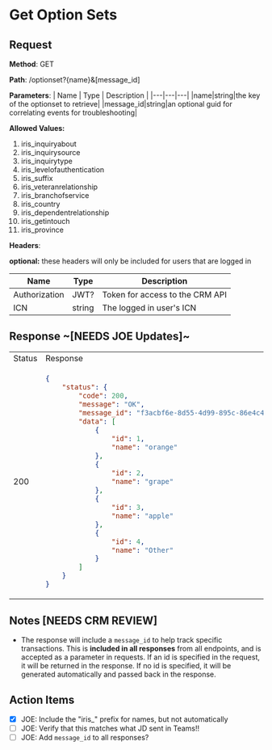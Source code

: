 # Get Option Sets

## Request

**Method**: GET

**Path**: /optionset?{name}&[message_id]

**Parameters**:
| Name | Type | Description |
|---|---|---|
|name|string|the key of the  optionset to retrieve|
|message_id|string|an optional guid for correlating events for troubleshooting|

**Allowed Values:**

1. iris_inquiryabout
2. iris_inquirysource
3. iris_inquirytype
4. iris_levelofauthentication
5. iris_suffix
6. iris_veteranrelationship
7. iris_branchofservice
8. iris_country
9. iris_dependentrelationship
10. iris_getintouch
11. iris_province

**Headers**:

**optional:** these headers will only be included for users that are logged in

| Name | Type | Description |
|---|---|---|
|Authorization|JWT?|Token for access to the CRM API|
|ICN|string|The logged in user's ICN|

## Response ~[NEEDS JOE Updates]~

<table>
<tr>
<td> Status </td> <td> Response </td>
</tr>
<tr>
<td> 200 </td>
<td>

```json
{ 
    "status": { 
        "code": 200, 
        "message": "OK",
        "message_id": "f3acbf6e-8d55-4d99-895c-86e4c41f8aa2", 
        "data": [
            {
                "id": 1,
                "name": "orange"
            },
            {
                "id": 2,
                "name": "grape"
            },
            {
                "id": 3,
                "name": "apple"
            },
            {
                "id": 4,
                "name": "Other"
            }
        ] 
    }
}
```

</td>
</tr>
</table>

## Notes [NEEDS CRM REVIEW]

* The response will include a `message_id` to help track specific transactions. This is __**included in all responses**__ from all endpoints, and is accepted as a parameter in requests. If an id is specified in the request, it will be returned in the response. If no id is specified, it will be generated automatically and passed back in the response.

## Action Items

- [x] JOE: Include the "iris_" prefix for names, but not automatically
- [ ] JOE: Verify that this matches what JD sent in Teams!!
- [ ] JOE: Add `message_id` to all responses?
